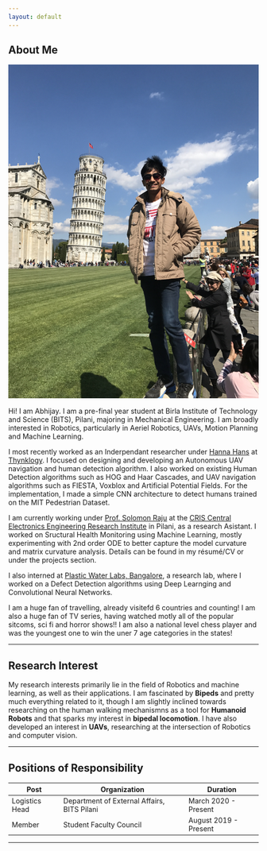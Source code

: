 ```yaml
---
layout: default
---
```


## About Me

<img class="profile-picture" src="dp.jpg">

Hi! I am Abhijay. I am a pre-final year student at Birla Institute of Technology and Science (BITS), Pilani, majoring in Mechanical Engineering. I am broadly interested in Robotics, particularly in Aeriel Robotics, UAVs, Motion Planning and Machine Learning.

I most recently worked as an Inderpendant researcher under [Hanna Hans](https://www.linkedin.com/in/hanna-hans-360a8718a/) at [Thynklogy](https://thynklogy.com). I focused on designing and developing an Autonomous UAV navigation and human detection algorithm. I also worked on existing Human Detection algorithms such as HOG and Haar Cascades, and UAV navigation algorithms such as FIESTA, Voxblox and Artificial Potential Fields. For the implementation, I made a simple CNN architecture to detect humans trained on the MIT Pedestrian Dataset.

I am currently working under [Prof. Solomon Raju](https://www.ceeri.res.in/profiles/kota-solomon-raju/) at the [CRIS Central Electronics Engineering Research Institute](https://www.ceeri.res.in) in Pilani, as a research Asistant. I worked on Sructural Health Monitoring using Machine Learning, mostly experimenting with 2nd order ODE to better capture the model curvature and matrix curvature analysis. Details can be found in my résumé/CV or under the projects section. 

I also interned at [Plastic Water Labs, Bangalore](http://www.plasticwaterlabs.com), a research lab, where I worked on a Defect Detection algorithms using Deep Learnging and Convolutional Neural Networks.

I am a huge fan of travelling, already visitefd 6 countries and counting! I am also a huge fan of TV series, having watched motly all of the popular sitcoms, sci fi and horror shows!! I am also a national level chess player and was the youngest one to win the uner 7 age categories in the states!

---

## Research Interest

My research interests primarily lie in the field of Robotics and machine learning, as well as their applications. I am fascinated by **Bipeds** and pretty much everything related to it, though I am slightly inclined towards researching on the human walking mechanismns as a tool for **Humanoid Robots** and that sparks my interest in **bipedal locomotion**. I have also developed an interest in **UAVs**, researching at the intersection of Robotics and computer vision.

---

## Positions of Responsibility

Post | Organization | Duration
--- | --- | ---
Logistics Head | Department of External Affairs, BITS Pilani | March 2020 - Present
Member | Student Faculty Council | August 2019 - Present

---
